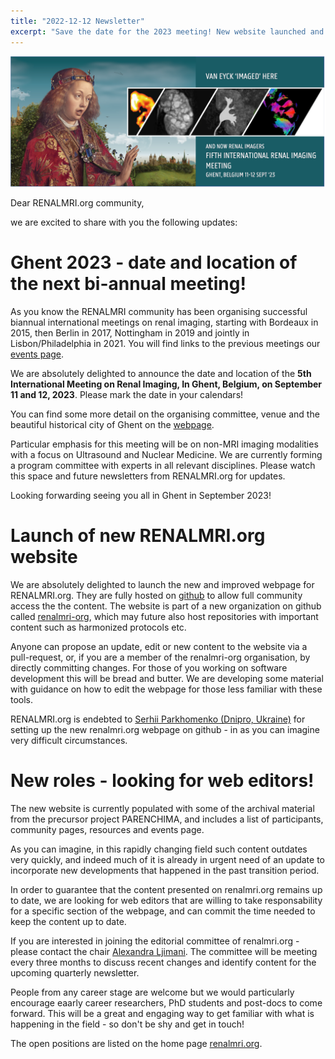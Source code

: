 ```yaml
---
title: "2022-12-12 Newsletter"
excerpt: "Save the date for the 2023 meeting! New website launched and open positions.."
---
```


[![promo](/assets/images/gent_images/gent_promo.png)](https://renalmri.org/events/gent2023)

Dear RENALMRI.org community,

we are excited to share with you the following updates:

# Ghent 2023 - date and location of the next bi-annual meeting!

As you know the RENALMRI community has been organising successful biannual international meetings on renal imaging, starting with Bordeaux in 2015, then Berlin in 2017, Nottingham in 2019 and jointly in Lisbon/Philadelphia in 2021. You will find links to the previous meetings our [events page](https://renalmri.org/events/).

We are absolutely delighted to announce the date and location of the **5th International Meeting on Renal Imaging, In Ghent, Belgium, on September 11 and 12, 2023**. Please mark the date in your calendars!

You can find some more detail on the organising committee, venue and the beautiful historical city of Ghent on the [webpage](https://renalmri.org/events/gent2023). 

Particular emphasis for this meeting will be on non-MRI imaging modalities with a focus on Ultrasound and Nuclear Medicine. We are currently forming a program committee with experts in all relevant disciplines. Please watch this space and future newsletters from RENALMRI.org for updates.

Looking forwarding seeing you all in Ghent in September 2023!

# Launch of new RENALMRI.org website

We are absolutely delighted to launch the new and improved webpage for RENALMRI.org. They are fully hosted on [github](https://github.com/renalmri-org/website.github.io) to allow full community access the the content. The website is part of a new organization on github called [renalmri-org](https://github.com/renalmri-org), which may future also host repositories with important content such as harmonized protocols etc. 

Anyone can propose an update, edit or new content to the website via a pull-request, or, if you are a member of the renalmri-org organisation, by directly committing changes. For those of you working on software development this will be bread and butter. We are developing some material with guidance on how to edit the webpage for those less familiar with these tools.

RENALMRI.org is endebted to [Serhii Parkhomenko (Dnipro, Ukraine)](https://www.upwork.com/freelancers/~01ebd40dbf6407cae2) for setting up the new renalmri.org webpage on github - in as you can imagine very difficult circumstances. 

# New roles - looking for web editors!

The new website is currently populated with some of the archival material from the precursor project PARENCHIMA, and includes a list of participants, community pages, resources and events page. 

As you can imagine, in this rapidly changing field such content outdates very quickly, and indeed much of it is already in urgent need of an update to incorporate new developments that happened in the past transition period.

In order to guarantee that the content presented on renalmri.org remains up to date, we are looking for web editors that are willing to take responsability for a specific section of the webpage, and can commit the time needed to keep the content up to date. 

If you are interested in joining the editorial committee of renalmri.org - please contact the chair [Alexandra Ljimani](mailto:alexandra_ljimani@yahoo.de). The committee will be meeting every three months to discuss recent changes and identify content for the upcoming quarterly newsletter. 

People from any career stage are welcome but we would particularly encourage eaarly career researchers, PhD students and post-docs to come forward. This will be a great and engaging way to get familiar with what is happening in the field - so don't be shy and get in touch! 

The open positions are listed on the home page [renalmri.org](https://renalmri.org/).






